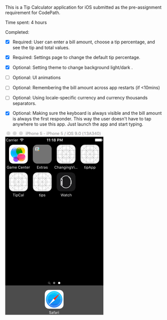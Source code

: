 This is a Tip Calculator application for iOS submitted as the pre-assignment requirement for CodePath.

Time spent: 4 hours

Completed:

* [x] Required: User can enter a bill amount, choose a tip percentage, and see the tip and total values.

* [x] Required: Settings page to change the default tip percentage.

* [X] Optional: Setting theme to change background light/dark .

* [ ] Optional: UI animations

* [ ] Optional: Remembering the bill amount across app restarts (if <10mins)

* [ ] Optional: Using locale-specific currency and currency thousands separators.

* [x] Optional: Making sure the keyboard is always visible and the bill amount is always the first responder. This way the user doesn't have to tap anywhere to use this app. Just launch the app and start typing.

![Video Walkthrough](tipcal-yelp-landscape.gif)

